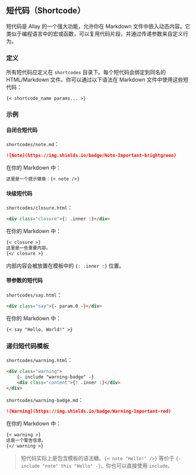 ## 短代码（Shortcode）

短代码是 Allay 的一个强大功能，允许你在 Markdown 文件中嵌入动态内容。它类似于编程语言中的宏或函数，可以复用代码片段，并通过传递参数来自定义行为。

### 定义

所有短代码应定义在 `shortcodes` 目录下。每个短代码会绑定到同名的 HTML/Markdown 文件。你可以通过以下语法在 Markdown 文件中使用这些短代码：

```
{< shortcode_name params... >}
```

### 示例

#### 自闭合短代码

`shortcodes/note.md`：

```md
![Note](https://img.shields.io/badge/Note-Important-brightgreen)
```

在你的 Markdown 中：

```md
这里是一个提示徽章：{< note />}
```

#### 块级短代码

`shortcodes/closure.html`：

```html
<div class="closure">{: .inner :}</div>
```

在你的 Markdown 中：

```md
{< closure >}
这里是一些重要内容。
{</ closure >}
```

内部内容会被放置在模板中的 `{: .inner :}` 位置。

#### 带参数的短代码

`shortcodes/say.html`：

```html
<div class="say">{- param.0 -}</div>
```

在你的 Markdown 中：

```md
{< say "Hello, World!" >}
```

### 递归短代码模板

`shortcodes/warning.html`：

```html
<div class="warning">
    {- include "warning-badge" -}
    <div class="content">{: .inner :}</div>
</div>
```

`shortcodes/warning-badge.md`：

```md
![Warning](https://img.shields.io/badge/Warning-Important-red)
```

在你的 Markdown 中：

```md
{< warning >}
这是一个警告信息。
{</ warning >}
```

> 短代码实际上是包含模板的语法糖。`{< note "Hello!" />}` 等价于 `{- include "note" this "Hello" -}`。你也可以直接使用 `include`。

